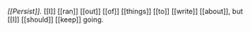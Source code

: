 *[[Persist]].* [[I]] [[ran]] [[out]] [[of]] [[things]] [[to]] [[write]] [[about]], but [[I]] [[should]] [[keep]] going. 